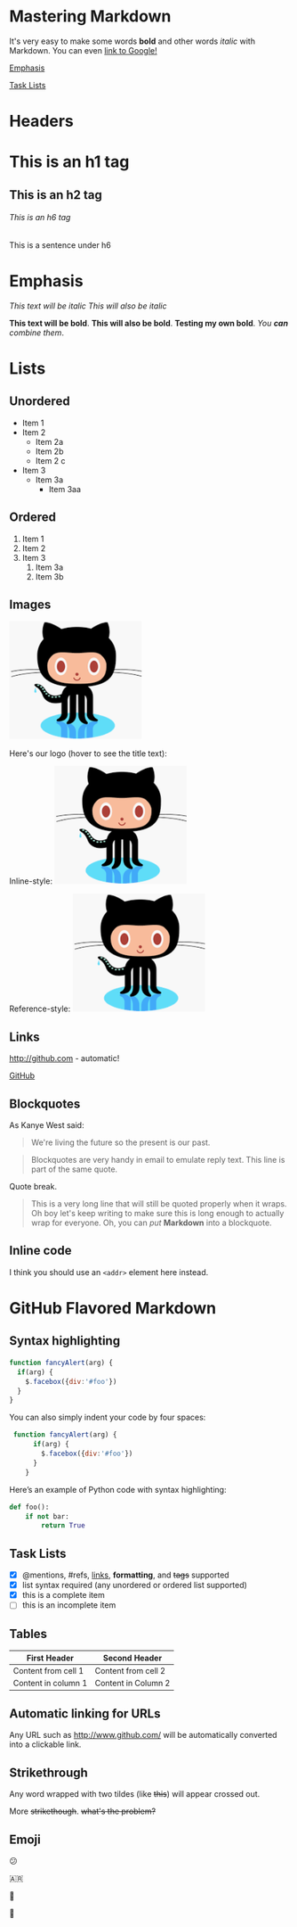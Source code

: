 # Mastering Markdown
It's very easy to make some words **bold** and other words *italic* with Markdown. You can even [link to Google!](http://google.com)

[Emphasis](#emphasis)

[Task Lists](#task-lists)

# Headers
# This is an h1 tag
## This is an h2 tag
###### This is an h6 tag
  This is a sentence under h6
# Emphasis 
*This text will be italic*
_This will also be italic_

**This text will be bold**. 
__This will also be bold__. 
__Testing my own bold__. 
_You **can** combine them_.   
# Lists
## Unordered 
* Item 1
* Item 2
  * Item 2a
  * Item 2b
  * Item 2 c
* Item 3
  * Item 3a
    * Item 3aa
## Ordered
1. Item 1
1. Item 2
1. Item 3
   1. Item 3a
   1. Item 3b
## Images

![GitHub Logo](images/GitIcon.png "This is GitCat")

Here's our logo (hover to see the title text):

Inline-style: 
![alt text](images/GitIcon.png "Logo Title Text 1")

Reference-style: 
![alt text][logo]

[logo]: images/GitIcon.png "Logo Title Text 2"

## Links
http://github.com - automatic!

[GitHub](http://github.com)
## Blockquotes
As Kanye West said:

> We're living the future so
> the present is our past.

> Blockquotes are very handy in email to emulate reply text.
> This line is part of the same quote.

Quote break.

> This is a very long line that will still be quoted properly when it wraps. Oh boy let's keep writing to make sure this is long enough to actually wrap for everyone. Oh, you can *put* **Markdown** into a blockquote. 

## Inline code
I think you should use an
`<addr>` element here instead.
# GitHub Flavored Markdown
## Syntax highlighting
```javascript
function fancyAlert(arg) {
  if(arg) {
    $.facebox({div:'#foo'})
  }
}
```
You can also simply indent your code by four spaces:
```javascript
 function fancyAlert(arg) {
      if(arg) {
        $.facebox({div:'#foo'})
      }
    }
```
Here’s an example of Python code with syntax highlighting:
``` python
def foo():
    if not bar:
        return True
```
## Task Lists
- [x] @mentions, #refs, [links](), **formatting**, and <del>tags</del> supported
- [x] list syntax required (any unordered or ordered list supported)
- [x] this is a complete item
- [ ] this is an incomplete item
        
## Tables

First Header | Second Header
-------------|--------------
Content from cell 1 | Content from cell 2
Content in column 1 | Content in Column 2

## Automatic linking for URLs
Any URL such as http://www.github.com/ will be automatically converted into a clickable link.

## Strikethrough
Any word wrapped with two tildes (like ~~this~~) will appear crossed out.

More ~~strikethough~~. 
~~what's the problem?~~

## Emoji
:confused:

:argentina:

:red_circle:

:restroom:
